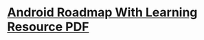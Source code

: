 

# [Android Roadmap With Learning Resource PDF](https://github.com/KhanMubashshirAzeem/Android-Roadmap-and-learning-Resource/blob/master/roadmap.pdf)

